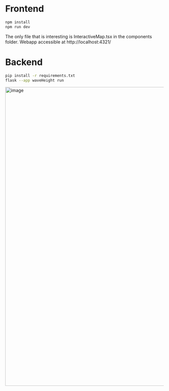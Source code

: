 # Frontend

```sh
npm install
npm run dev
```
The only file that is interesting is InteractiveMap.tsx in the components folder.
Webapp accessible at http://localhost:4321/
# Backend

```sh
pip install -r requirements.txt
flask --app waveHeight run
```


<img width="950" alt="image" src="https://github.com/the-big-bad-wolf/glint-solar-case/assets/78231350/2b654e7a-5df2-44b9-bf7b-a564b5a224f6">
